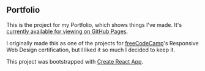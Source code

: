 ## Portfolio

This is the project for my Portfolio, which shows things I've made. It's [currently available for viewing on GitHub Pages](https://ceg9498.github.io/portfolio/).

I originally made this as one of the projects for [freeCodeCamp](https://www.freecodecamp.org/)'s Responsive Web Design certification, but I liked it so much I decided to keep it.

This project was bootstrapped with [Create React App](https://github.com/facebook/create-react-app).